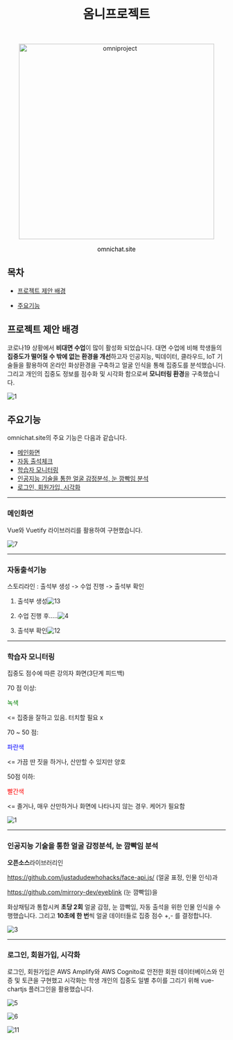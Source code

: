 <h1 align="center"> 옴니프로젝트 </h1> <br>
<p align="center">
    <img alt="omniproject" title="omni" src="https://user-images.githubusercontent.com/25981278/103296428-6ac7c380-4a39-11eb-966c-dbc715510099.jpg" width="450">
</p>

<p align="center">
<a href="https://omnichat.site" style="color:black; text-decoration:none;">omnichat.site</a> 
</p>



## 목차

- [프로젝트 제안 배경](#프로젝트-제안-배경)

- [주요기능](#주요기능)

  
## 프로젝트 제안 배경

코로나19 상황에서 **비대면 수업**이 많이 활성화 되었습니다. 대면 수업에 비해 학생들의 **집중도가 떨어질 수 밖에 없는 환경을 개선**하고자 인공지능, 빅데이터, 클라우드, IoT 기술들을 활용하여 온라인 화상환경을 구축하고 얼굴 인식을 통해 집중도를 분석했습니다. 그리고 개인의 집중도 정보를 점수화 및 시각화 함으로써 **모니터링 환경**을 구축했습니다.

![1](https://user-images.githubusercontent.com/25981278/103293334-073a9780-4a33-11eb-99f7-b91ce46db870.gif)

## 주요기능

omnichat.site의 주요 기능은 다음과 같습니다.

- [메인화면](#메인화면)
- [자동 출석체크](#자동출석기능)
- [학습자 모니터링](#학습자-모니터링)
- [인공지능 기술을 통한 얼굴 감정분석, 눈 깜빡임 분석](#인공지능-기술을-통한-얼굴-감정분석,-눈-깜빡임-분석)
- [로그인, 회원가입, 시각화](#로그인,-회원가입,-시각화)

------

### 메인화면

Vue와 Vuetify 라이브러리를 활용하여 구현했습니다.

![7](https://user-images.githubusercontent.com/25981278/103296278-250afb00-4a39-11eb-9f27-39acec25d467.PNG)

------

### 자동출석기능

스토리라인 : 출석부 생성 -> 수업 진행 -> 출석부 확인

1. 출석부 생성![13](https://j.gifs.com/xnRmD9.gif)

2. 수업 진행 후.....![4](https://user-images.githubusercontent.com/25981278/103294745-cb550180-4a35-11eb-9dbb-f9bdd3b5ff17.gif)

   

3. 출석부 확인![12](https://user-images.githubusercontent.com/25981278/103296293-2b00dc00-4a39-11eb-95bf-78c63e2c73fa.gif)

------

### 학습자 모니터링

집중도 점수에 따른 강의자 화면(3단계 피드백)

70 점 이상: <p style="color:green;">녹색</p> <= 집중을 잘하고 있음. 터치할 필요 x

70 ~ 50 점: <p style="color: blue;">파란색</p> <= 가끔 딴 짓을 하거나, 산만할 수 있지만 양호

50점 이하: <p style="color: red;">빨간색</p> <= 졸거나, 매우 산만하거나 화면에 나타나지 않는 경우. 케어가 필요함

![1](https://user-images.githubusercontent.com/25981278/103293334-073a9780-4a33-11eb-99f7-b91ce46db870.gif)

------

### 인공지능 기술을 통한 얼굴 감정분석, 눈 깜빡임 분석

**오픈소스**라이브러리인 

https://github.com/justadudewhohacks/face-api.js/ (얼굴 표정, 인물 인식)과

 https://github.com/mirrory-dev/eyeblink (눈 깜빡임)을 

화상채팅과 통합시켜 **초당 2회** 얼굴 감정, 눈 깜빡임, 자동 출석을 위한 인물 인식을 수행했습니다. 그리고 **10초에 한 번**씩 얼굴 데이터들로 집중 점수 +,- 를 결정합니다.

![3](https://user-images.githubusercontent.com/25981278/103294404-29351980-4a35-11eb-9afb-588389d91722.PNG)

------

### 로그인, 회원가입, 시각화

로그인, 회원가입은 AWS Amplify와 AWS Cognito로 안전한 회원 데이터베이스와 인증 및 토큰을 구현했고 시각화는 학생 개인의 집중도 일별 추이를 그리기 위해 vue-chartjs 플러그인을 활용했습니다.

![5](https://user-images.githubusercontent.com/25981278/103296269-20464700-4a39-11eb-9fab-f0a6f133c62d.PNG)

![6](https://user-images.githubusercontent.com/25981278/103296266-1fadb080-4a39-11eb-8650-959064d6fe6f.PNG)

![11](https://user-images.githubusercontent.com/25981278/103296291-29371880-4a39-11eb-83bd-2d5e7c3795b2.PNG)

